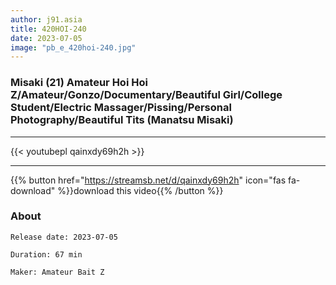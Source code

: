 ```yaml
---
author: j91.asia
title: 420HOI-240 
date: 2023-07-05
image: "pb_e_420hoi-240.jpg"
---
```


### Misaki (21) Amateur Hoi Hoi Z/Amateur/Gonzo/Documentary/Beautiful Girl/College Student/Electric Massager/Pissing/Personal Photography/Beautiful Tits (Manatsu Misaki)
___

{{< youtubepl qainxdy69h2h >}}
___

{{% button href="https://streamsb.net/d/qainxdy69h2h" icon="fas fa-download" %}}download this video{{% /button %}}
### About

`Release date: 2023-07-05`

`Duration: 67 min`

`Maker:	Amateur Bait Z`